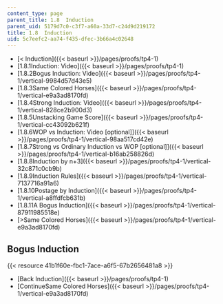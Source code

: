 ```yaml
---
content_type: page
parent_title: 1.8  Induction
parent_uid: 5179d7c0-c3f7-a60a-33d7-c24d9d219172
title: 1.8  Induction
uid: 5c7eefc2-aa74-f435-dfec-3b66a4c02648
---
```


*   [< Induction]({{< baseurl >}}/pages/proofs/tp4-1)
*   [1.8.1Induction: Video]({{< baseurl >}}/pages/proofs/tp4-1)
*   [1.8.2Bogus Induction: Video]({{< baseurl >}}/pages/proofs/tp4-1/vertical-9984d57d43e5)
*   [1.8.3Same Colored Horses]({{< baseurl >}}/pages/proofs/tp4-1/vertical-e9a3ad8170fd)
*   [1.8.4Strong Induction: Video]({{< baseurl >}}/pages/proofs/tp4-1/vertical-828ce2b900d3)
*   [1.8.5Unstacking Game Score]({{< baseurl >}}/pages/proofs/tp4-1/vertical-cc43092b621f)
*   [1.8.6WOP vs Induction: Video \[optional\]]({{< baseurl >}}/pages/proofs/tp4-1/vertical-98aa517cd42e)
*   [1.8.7Strong vs Ordinary Induction vs WOP \[optional\]]({{< baseurl >}}/pages/proofs/tp4-1/vertical-b16ab258826d)
*   [1.8.8Induction by n+3]({{< baseurl >}}/pages/proofs/tp4-1/vertical-32c871c0cb9b)
*   [1.8.9Induction Rules]({{< baseurl >}}/pages/proofs/tp4-1/vertical-7137716a91a6)
*   [1.8.10Postage by Induction]({{< baseurl >}}/pages/proofs/tp4-1/vertical-a8ffdfcb631b)
*   [1.8.11A Bogus Induction]({{< baseurl >}}/pages/proofs/tp4-1/vertical-87911985518e)
*   [\>Same Colored Horses]({{< baseurl >}}/pages/proofs/tp4-1/vertical-e9a3ad8170fd)

Bogus Induction
---------------

{{< resource 41b1f60e-fbc1-7ace-a6f5-67b2656481a8 >}}

*   [Back Induction]({{< baseurl >}}/pages/proofs/tp4-1)
*   [ContinueSame Colored Horses]({{< baseurl >}}/pages/proofs/tp4-1/vertical-e9a3ad8170fd)